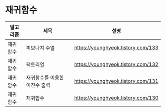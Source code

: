 # 재귀함수 
|알고리즘|제목|설명|
|------|---|---|
|재귀함수|피보나치 수열|https://younghyeok.tistory.com/133|
|재귀함수|팩토리얼|https://younghyeok.tistory.com/132|
|재귀함수|재귀함수를 이용한 이진수 출력|https://younghyeok.tistory.com/131|
|재귀함수|재귀함수|https://younghyeok.tistory.com/130|



